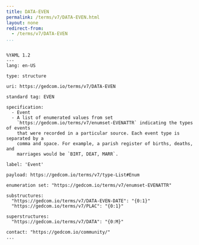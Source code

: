 ```yaml
---
title: DATA-EVEN
permalink: /terms/v7/DATA-EVEN.html
layout: none
redirect-from:
  - /terms/v7/DATA-EVEN
...
```


```

%YAML 1.2
---
lang: en-US

type: structure

uri: https://gedcom.io/terms/v7/DATA-EVEN

standard tag: EVEN

specification:
  - Event
  - A list of enumerated values from set
    `https://gedcom.io/terms/v7/enumset-EVENATTR` indicating the types of events
    that were recorded in a particular source. Each event type is separated by a
    comma and space. For example, a parish register of births, deaths, and
    marriages would be `BIRT, DEAT, MARR`.

label: 'Event'

payload: https://gedcom.io/terms/v7/type-List#Enum

enumeration set: "https://gedcom.io/terms/v7/enumset-EVENATTR"

substructures:
  "https://gedcom.io/terms/v7/DATA-EVEN-DATE": "{0:1}"
  "https://gedcom.io/terms/v7/PLAC": "{0:1}"

superstructures:
  "https://gedcom.io/terms/v7/DATA": "{0:M}"

contact: "https://gedcom.io/community/"
...

```

